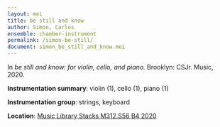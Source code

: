 ```yaml
---
layout: mei
title: be still and know
author: Simon, Carlos
ensemble: chamber-instrument
permalink: /simon-be-still/
document: simon_be_still_and_know.mei
---
```


In *be still and know: for violin, cello, and piano.* Brooklyn: CSJr. Music, 2020.

**Instrumentation summary**: violin (1), cello (1), piano (1) 

**Instrumentation group**: strings, keyboard

**Location**: <a href="https://tufts-primo.hosted.exlibrisgroup.com/permalink/f/bnf7qa/01TUN_ALMA21278577940003851" target="_blank">Music Library Stacks M312.S56 B4 2020</a>
